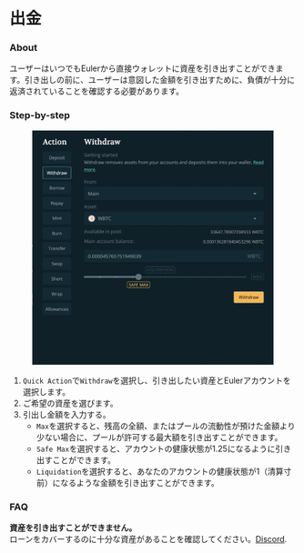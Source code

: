 # 出金

### About

ユーザーはいつでもEulerから直接ウォレットに資産を引き出すことができます。引き出しの前に、ユーザーは意図した金額を引き出すために、負債が十分に返済されていることを確認する必要があります。

### Step-by-step

<figure><img src="../../.gitbook/assets/image (1).png" alt=""><figcaption></figcaption></figure>

1. `Quick Action`で`Withdraw`を選択し、引き出したい資産とEulerアカウントを選択します。
2. ご希望の資産を選びます。
3. 引出し金額を入力する。
   * `Max`を選択すると、残高の全額、またはプールの流動性が預けた金額より少ない場合に、プールが許可する最大額を引き出すことができます。
   * `Safe Max`を選択すると、アカウントの健康状態が1.25になるように引き出すことができます。
   * `Liquidation`を選択すると、あなたのアカウントの健康状態が1（清算寸前）になるような金額を引き出すことができます。

### FAQ

**資産を引き出すことができません。** \
ローンをカバーするのに十分な資産があることを確認してください。[Discord](https://discord.gg/CdG97VSYGk).
